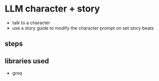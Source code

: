 # LLM character + story

- talk to a character
- use a story guide to modify the character prompt on set story beats

## steps


## libraries used
- groq